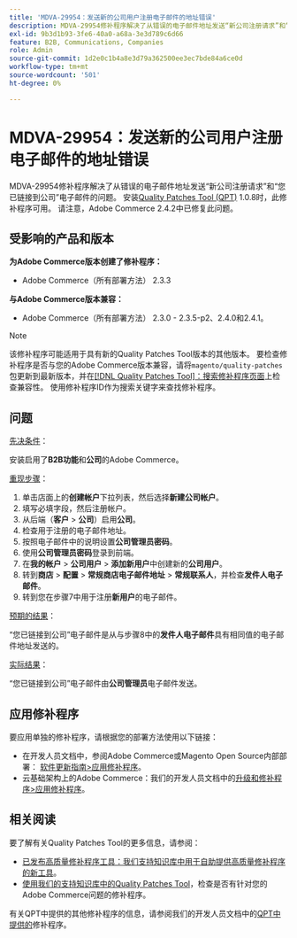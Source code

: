 ```yaml
---
title: 'MDVA-29954：发送新的公司用户注册电子邮件的地址错误'
description: MDVA-29954修补程序解决了从错误的电子邮件地址发送“新公司注册请求”和“您已链接到公司”电子邮件的问题。 安装[Quality Patches Tool (QPT)](/help/announcements/adobe-commerce-announcements/magento-quality-patches-released-new-tool-to-self-serve-quality-patches.md) 1.0.8后，即可使用此修补程序。 请注意，Adobe Commerce 2.4.2中已修复此问题。
exl-id: 9b3d1b93-3fe6-40a0-a68a-3e3d789c6d66
feature: B2B, Communications, Companies
role: Admin
source-git-commit: 1d2e0c1b4a8e3d79a362500ee3ec7bde84a6ce0d
workflow-type: tm+mt
source-wordcount: '501'
ht-degree: 0%

---
```


# MDVA-29954：发送新的公司用户注册电子邮件的地址错误

MDVA-29954修补程序解决了从错误的电子邮件地址发送“新公司注册请求”和“您已链接到公司”电子邮件的问题。 安装[Quality Patches Tool (QPT)](/help/announcements/adobe-commerce-announcements/magento-quality-patches-released-new-tool-to-self-serve-quality-patches.md) 1.0.8时，此修补程序可用。 请注意，Adobe Commerce 2.4.2中已修复此问题。

## 受影响的产品和版本

**为Adobe Commerce版本创建了修补程序：**

* Adobe Commerce（所有部署方法） 2.3.3

**与Adobe Commerce版本兼容：**

* Adobe Commerce（所有部署方法） 2.3.0 - 2.3.5-p2、2.4.0和2.4.1。

>[!NOTE]
>
>该修补程序可能适用于具有新的Quality Patches Tool版本的其他版本。 要检查修补程序是否与您的Adobe Commerce版本兼容，请将`magento/quality-patches`包更新到最新版本，并在[[!DNL Quality Patches Tool]：搜索修补程序页面](https://devdocs.magento.com/quality-patches/tool.html#patch-grid)上检查兼容性。 使用修补程序ID作为搜索关键字来查找修补程序。

## 问题

<u>先决条件</u>：

安装启用了&#x200B;**B2B功能**&#x200B;和&#x200B;**公司**&#x200B;的Adobe Commerce。

<u>重现步骤</u>：

1. 单击店面上的&#x200B;**创建帐户**&#x200B;下拉列表，然后选择&#x200B;**新建公司帐户**。
1. 填写必填字段，然后注册帐户。
1. 从后端（**客户** > **公司**）启用&#x200B;**公司**。
1. 检查用于注册的电子邮件地址。
1. 按照电子邮件中的说明设置&#x200B;**公司管理员密码**。
1. 使用&#x200B;**公司管理员密码**&#x200B;登录到前端。
1. 在&#x200B;**我的帐户** > **公司用户** > **添加新用户**&#x200B;中创建新的&#x200B;**公司用户**。
1. 转到&#x200B;**商店** > **配置** > **常规商店电子邮件地址** > **常规联系人**，并检查&#x200B;**发件人电子邮件**。
1. 转到您在步骤7中用于注册&#x200B;**新用户**&#x200B;的电子邮件。

<u>预期的结果</u>：

“您已链接到公司”电子邮件是从与步骤8中的&#x200B;**发件人电子邮件**&#x200B;具有相同值的电子邮件地址发送的。

<u>实际结果</u>：

“您已链接到公司”电子邮件由&#x200B;**公司管理员**&#x200B;电子邮件发送。

## 应用修补程序

要应用单独的修补程序，请根据您的部署方法使用以下链接：

* 在开发人员文档中，参阅Adobe Commerce或Magento Open Source内部部署： [软件更新指南>应用修补程序](https://devdocs.magento.com/guides/v2.4/comp-mgr/patching/mqp.html)。
* 云基础架构上的Adobe Commerce：我们的开发人员文档中的[升级和修补程序>应用修补程序](https://devdocs.magento.com/cloud/project/project-patch.html)。

## 相关阅读

要了解有关Quality Patches Tool的更多信息，请参阅：

* [已发布高质量修补程序工具：我们支持知识库中用于自助提供高质量修补程序的新工具](/help/announcements/adobe-commerce-announcements/magento-quality-patches-released-new-tool-to-self-serve-quality-patches.md)。
* [使用我们的支持知识库中的Quality Patches Tool](/help/support-tools/patches-available-in-qpt-tool/check-patch-for-magento-issue-with-magento-quality-patches.md)，检查是否有针对您的Adobe Commerce问题的修补程序。

有关QPT中提供的其他修补程序的信息，请参阅我们的开发人员文档中的[QPT中提供的](https://devdocs.magento.com/quality-patches/tool.html#patch-grid)修补程序。
